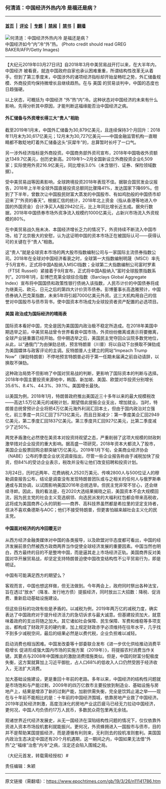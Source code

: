 ### 何清涟：中国经济外热内冷 是福还是病？

---

#### [首页](../../../..?n11141786) &nbsp;|&nbsp; [评论](../../../../../epoch-comment?n11141786) &nbsp;|&nbsp; [专题](../../../../../epoch-special?n11141786) &nbsp;|&nbsp; [禁闻](../../../../../epoch-news?n11141786) &nbsp;|&nbsp; [禁书](../../../../../books?n11141786) &nbsp;|&nbsp; [翻墙](https://github.com/gfw-breaker/nogfw/blob/master/README.md?n11141786)


<div><img alt="何清涟：中国经济外热内冷 是福还是病？" class="attachment-djy_600_400 size-djy_600_400 wp-post-image" src="https://i.epochtimes.com/assets/uploads/2019/03/GettyImages-831734842-600x400.jpg"/>
<div class="caption">
 中国经济如今“内”冷“外”热。  (Photo credit should read GREG BAKER/AFP/Getty Images)
</div></div><hr/><div class="post_content" id="artbody" itemprop="articleBody">
 <!-- article content begin -->
 <p>
  【大纪元2019年03月27日讯】自2018年3月中美贸易战开打以来，在大半年内，
  <ok href="https://www.epochtimes.com/gb/tag/%E4%B8%AD%E5%9B%BD%E7%BB%8F%E6%B5%8E.html">
   中国经济
  </ok>
  被看衰，就连中国政府自家也承认困难重重，所谓结构性改革无从着手。但到了第三季度末，中国涉外的诸项经济指标却开始呈畅旺之势，外汇储备规模、外商投资均保持微增长且继续趋热。在与
  <ok href="https://www.epochtimes.com/gb/tag/%E7%BE%8E%E5%9B%BD.html">
   美国
  </ok>
  的贸易谈判中，中国的态度也日趋强硬。
 </p>
 <p>
  以上状态，可概括为
  <ok href="https://www.epochtimes.com/gb/tag/%E4%B8%AD%E5%9B%BD%E7%BB%8F%E6%B5%8E.html">
   中国经济
  </ok>
  “外”热“内”冷。这种状态对中国经济的未来有什么影响，先得分析其中原因，才能判断这福缘能否治中国经济之病。
 </p>
 <h4>
  <strong>
   外汇储备与外资增长得三大“贵人”相助
  </strong>
 </h4>
 <p>
  截至2019年1月末，中国外汇储备为30,879亿美元，且连续保持3个月回升：2018年11月末为30,617亿美元；12月末为30,727亿美元——中国金融监管机构一直眼睛都不敢眨地盯着外汇储备这头“灰犀牛”的，总算暂时长吁了一口气。
 </p>
 <p>
  另一涉外经济指标是外商投资。中国商务部外资司宣布，2018年中国吸收外资额达1349.7亿美元，创历史新高。2019年1～2月全国新设立外商投资企业6,509家；实际使用外资216.9亿美元，同比增长3.0%（未含银行、证券、保险领域数据）。
 </p>
 <p>
  受中美贸易战等因素影响，全球跨境投资2018年表现不佳。据联合国贸发会议报告，2018年上半年全球外国直接投资总额同比骤降41%，发达国家下降69%。但到了下半年，曾数次让中国股民财富大蒸发的中国股市、有如鸡肋般的中国债市却迎来了“外资的春天”。根据汇信的统计，2018年北上资金（指从香港等地进入中国的外国资金）合计净买入A股2942亿元，比上年同比增长近五成。据央行数据，2018年中国债券市场外资净流入规模约1000亿美元，占新兴市场流入外资规模的80%。
 </p>
 <p>
  在中美贸易战久拖未决、本国经济增长乏力的情况下，外资持续不断流入中国市场，给了北京极大的安慰，认为这证明中国的资本市场正在被国际认可——获得认可的关键在于“贵人”相救。
 </p>
 <p>
  这“贵人”就是全球资本市场的两大股市指数编制公司与一家国际主流债券指数公司。2018年在全球对中国经济看衰之时，全球第一大指数编制明晟（MSCI）率先于5月宣布，正式将中国A股纳入MSCI指数；全球第二大指数编制公司富时罗素（FTSE Russell）紧接着于9月宣布，正式将中国A股纳入“富时全球股票指数系列”。2019年1月，彭博巴克莱全球综合指数（Barclays Global Aggregate Index）宣布将中国国债和政策性银行债纳入该指数，人民币计价的中国债券将成为继美元、欧元、日元之后的第四大计价货币债券。彭博董事长高逸雅预计，中国债券纳入巴克莱指数，未来5年将引超7000亿美元外资。这三大机构用自己的信誉对中国股市与债市背书，使中国资本市场成为全球投资者资产配置的必选项目。
 </p>
 <h4>
  <strong>
   <ok href="https://www.epochtimes.com/gb/tag/%E7%BE%8E%E5%9B%BD.html">
    美国
   </ok>
   政治成为国际经济的晴雨表
  </strong>
 </h4>
 <p>
  国际资本看好中国，完全是因为美国国内政治极不稳定所造成。在2018年美国中期选举之前，中美贸易战曾令世界看衰中国市场，外资纷纷撤离或表示将要撤离，全球产业链重置已经开始。但中期选举之后，美国民主党夺回众议院多数党地位，从此，以“通俄门”为由弹劾总统，预言特朗普（川普）将以自动下台换取不弹劾成为美国媒体与政客评论的主调。反特朗普人士建立的网站“Impeach Trump Now”（弹劾特朗普）不停地预言特朗普必将于第一任期未届满之前自动请辞，以换取不弹劾。
 </p>
 <p>
  这种政治局势不但影响了中国对贸易战的判断，更影响了国际资本的判断与选择。2018年中国主要投资来源地中，韩国、新加坡、美国、欧盟对华投资分别增长35.6%、8.4%、44.3%、39.1%。美国增长最快。
 </p>
 <p>
  以美国为例，2018年1月，特朗普政府推出美国近三十多年以来的最大规模税改——高达1.5万亿美元的减税计划，期望借此提振企业支出，增加就业。当时，特朗普总统曾预计企业将把4万亿美元海外利润汇回本土，但由于国内政治对立强化，前三季度一共只汇回了5713亿美元，而且日渐减少：第一季度美企汇回2949亿美元，第二季度汇回1837亿美元。第三季度共汇回927亿美元，比第二季度减少了近50%。
 </p>
 <p>
  两党矛盾激化必然使在美资本对投资持观望之态，严重削弱了这项大规模的财政刺激举措对企业投资的重大影响。据高盛一项研究，2018年资本大都流入了股市，美国企业股票回购总额突破1万亿美元。2019年1月下旬，全美商业经济协会（NABE）公布的季度企业状况调查指出，尽管一些企业报告称由于减税加快了投资，但84%的受访企业表示，税改并没有让他们改变招聘和投资计划。
 </p>
 <p>
  3月24日，历时近两年、花费纳税人2520万美元、传唤2800人与500位证人的穆勒调查报告公布，结论是调查没有发现特朗普团队或与之相关的任何人与俄罗斯串通或与其协调，以试图影响美国2016年总统选举。但民主党非常不甘心，还会继续寻衅。因此，我的看法是，在2020大选结果揭晓之前，美国资本不会大规模回流，因为民主党的社会主义竞选纲领、向选民派发的大福利红包都会带来高税收，这将成为美国商界心头的阴影——商界、高科技界虽然都是希拉里的坚定支持者，但决不喜欢桑德斯与AOC；他们不接受特朗普，但更害怕越来越社会主义化的民主党。
 </p>
 <h4>
  <strong>
   中国面对经济的内冷回暖无计
  </strong>
 </h4>
 <p>
  从西方经济金融类媒体对中国的各类报导，以及欧盟对华态度都可看出，中国的经济发展前景仍然被西方政商两界当作促使全球经济发展的重要因素。中国当然也明白，西方最终的目的不是整垮中国，而是逼其走上市场经济正轨。美国商界反对美国对华开展贸易战，却坚定支持特朗普迫使中国改变结构性不公平贸易行为，即是明证。
 </p>
 <p>
  中国有可能满足西方的期望么？
 </p>
 <p>
  客观而言，中国也想这样做，但无法做到。今年两会上，政府同时祭出各种法宝，旨在透过“放水”（降准、发行地方债）提振经济，同时放出三大招数：降税、促消费、重新启动基础设施建设。
 </p>
 <p>
  但这些目标的功效有些是矛盾的。以减税为例，2019年两万亿的减税力度，确实表达了中国政府对于提升经济活力的急切诉求与最大诚意。但基建投资加大，就意味着政府的支出将随之加大。其它诸如社会保障、民生保障、军费和维稳等多项支出，都构成了财政开支的硬约束，加上规定财政赤字必须维持在往年水平，几乎找不到多少减税空间，最后的结果必然是以费代税，企业负担难以减轻。
 </p>
 <p>
  启动消费也相当困难。中国发改委等十部委联合发布《进一步优化供给推动消费平稳增长 促进形成强大国内市场的实施方案（2019年）》，将提振农村消费当作关键。其要点与2008年中国推出的激励消费措施类似。但是，中国的财富分配极度失衡，这方案就算加上习近平御批，占人口68%的低收入人口仍然受困于经济收入，无法扩大消费。
 </p>
 <p>
  加大基础设施建设，更是重回十年前的老路。多年以来，中国经济的结构性问题就是市场饱和与产能过剩，2009年的四万亿救市主要投放到制造业、基础设施与房地产上，结果是增添了新的过剩产能，加剧供需失衡，完全是饮鸩止渴之举——现在与十年前不能相比的是：十年前的中国经济围城，依靠房地产业救了中国经济。2019年这轮经济刺激，高度泡沫化的房地产业这匹疲马已经无力拉动中国经济，更何况，中国人均负债约17万人民币，多数民众荷包里再无余钱。
 </p>
 <p>
  观诸世界近代经济发展史，从无一国经济在深陷结构性问题的情况下，仅仅依靠外资进入资本市场投机套利就能振兴。更何况，外资蜂拥进入一国股市与债市，目的并不是帮助某国提振经济，而是遵循有利则来，无利则去的投机准则套利。美国国内政治生态决定中国还有20个月机遇期，这一期间之内，中国如果无法借“外热”之“福缘”治愈“内冷”之病，注定还会陷入围城之局。
 </p>
 <p>
  （大纪元首发，转载需经授权）#
 </p>
 <p>
  责任编辑：朱颖
 </p>
 <!-- article content end -->
 <div id="below_article_ad">
 </div>
</div>


---

原文链接（需翻墙）：https://www.epochtimes.com/gb/19/3/26/n11141786.htm